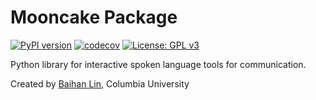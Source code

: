 # Mooncake Package

[![PyPI version](https://badge.fury.io/py/mooncake.svg)](https://badge.fury.io/py/tba)  [![codecov](https://codecov.io/gh/doerlbh/tba/branch/main/graph/badge.svg?token=)](https://codecov.io/gh/doerlbh/tba)  [![License: GPL v3](https://img.shields.io/badge/License-GPLv3-blue.svg)](https://www.gnu.org/licenses/gpl-3.0)

Python library for interactive spoken language tools for communication.

Created by [Baihan Lin](https://www.baihan.nyc), Columbia University
